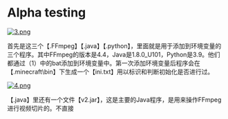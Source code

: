 # Alpha testing

[![3.png](https://i.postimg.cc/Z5VpLWh7/3.png)](https://postimg.cc/SnYnSNRC)

首先是这三个【.FFmpeg】【.java】【.python】，里面就是用于添加到环境变量的三个程序。其中FFmpeg的版本是4.4，Java是1.8.0_U101，Python是3.9。他们都通过（1）中的bat添加到环境变量中。第一次添加环境变量后程序会在【.minecraft\bin】下生成一个【ini.txt】用以标识和判断初始化是否进行过。

[![4.png](https://i.postimg.cc/Y2Rr0YNs/4.png)](https://postimg.cc/6T7J17mr)

【.java】里还有一个文件【v2.jar】，这是主要的Java程序，是用来操作FFmpeg进行视频切片的。不直接

